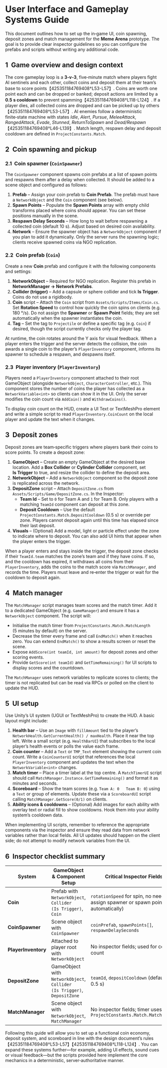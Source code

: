 # User Interface and Gameplay Systems Guide

This document outlines how to set up the in‑game UI, coin spawning, deposit zones and match management for the **Meme Arena** prototype.  The goal is to provide clear inspector guidelines so you can configure the prefabs and scripts without writing any additional code.

## 1  Game overview and design context

The core gameplay loop is a **3‑v‑3**, five‑minute match where players fight AI sentinels and each other, collect coins and deposit them at their team’s base to score points【425351184769408†L53-L57】.  Coins are worth one point each and can be dropped or banked; deposit actions are limited by a **0.5 s cooldown** to prevent spamming【425351184769408†L118-L124】.  If a player dies, all collected coins are dropped and can be picked up by others【425351184769408†L53-L57】.  AI enemies follow a deterministic finite‑state machine with states *Idle*, *Alert*, *Pursue*, *MeleeAttack*, *RangedAttack*, *Evade*, *Stunned*, *ReturnToSpawn* and *Dead/Respawn*【425351184769408†L46-L139】.  Match length, respawn delay and deposit cooldown are defined in `ProjectConstants.Match`.

## 2  Coin spawning and pickup

### 2.1  Coin spawner (`CoinSpawner`)

The `CoinSpawner` component spawns coin prefabs at a list of spawn points and respawns them after a delay when collected.  It should be added to a scene object and configured as follows:

1. **Prefab** – Assign your coin prefab to **Coin Prefab**.  The prefab must have a `NetworkObject` and the `Coin` component (see below).
2. **Spawn Points** – Populate the **Spawn Points** array with empty child transforms placed where coins should appear.  You can set these positions manually in the scene.
3. **Respawn Delay Seconds** – How long to wait before respawning a collected coin (default 10 s).  Adjust based on desired coin availability.
4. **Network** – Ensure the spawner object has a `NetworkObject` component if you plan to add it dynamically.  Only the server runs the spawning logic; clients receive spawned coins via NGO replication.

### 2.2  Coin prefab (`Coin`)

Create a new **Coin** prefab and configure it with the following components and settings:

1. **NetworkObject** – Required for NGO replication.  Register this prefab in **NetworkManager → Network Prefabs**.
2. **Collider (trigger)** – Add a capsule or sphere collider and tick **Is Trigger**.  Coins do not use a rigidbody.
3. **Coin** script – Attach the `Coin` script from `Assets/Scripts/Items/Coin.cs`.  Set **Rotation Speed** to control how quickly the coin spins on clients (e.g. 180 °/s).  Do not assign the **Spawner** or **Spawn Point** fields; they are set automatically when the spawner instantiates the coin.
4. **Tag** – Set the tag to `Projectile` or define a specific tag (e.g. `Coin`) if desired, though the script currently checks only the player tag.

At runtime, the coin rotates around the Y axis for visual feedback.  When a player enters the trigger and the server detects the collision, the coin awards a single coin to the player’s `PlayerInventory` component, informs its spawner to schedule a respawn, and despawns itself.

### 2.3  Player inventory (`PlayerInventory`)

Players need a `PlayerInventory` component attached to their root GameObject (alongside `NetworkObject`, `CharacterController`, etc.).  This component stores the number of coins the player has collected as a `NetworkVariable<int>` so clients can show it in the UI.  Only the server modifies the coin count via `AddCoin()` and `WithdrawCoins()`.

To display coin count on the HUD, create a UI Text or TextMeshPro element and write a simple script to read `PlayerInventory.CoinCount` on the local player and update the text when it changes.

## 3  Deposit zones

Deposit zones are team‑specific triggers where players bank their coins to score points.  To create a deposit zone:

1. **GameObject** – Create an empty GameObject at the desired base location.  Add a **Box Collider** or **Cylinder Collider** component, set **Is Trigger** to true, and resize the collider to define the deposit area.
2. **NetworkObject** – Add a `NetworkObject` component so the deposit zone is replicated across the network.
3. **DepositZone** script – Attach `DepositZone.cs` from `Assets/Scripts/Game/DepositZone.cs`.  In the Inspector:
   * **Team Id** – Set to `0` for Team A and `1` for Team B.  Only players with a matching `TeamId` component can deposit at this zone.
   * **Deposit Cooldown** – Use the default `ProjectConstants.Match.DepositCooldown` (0.5 s) or override per zone.  Players cannot deposit again until this time has elapsed since their last deposit.
4. **Visuals** – (Optional) Add a model, light or particle effect under the zone to indicate where to deposit.  You can also add UI hints that appear when the player enters the trigger.

When a player enters and stays inside the trigger, the deposit zone checks if their `TeamId.team` matches the zone’s team and if they have coins.  If so, and the cooldown has expired, it withdraws all coins from their `PlayerInventory`, adds the coins to the match score via `MatchManager`, and records the time.  Players must leave and re‑enter the trigger or wait for the cooldown to deposit again.

## 4  Match manager

The `MatchManager` script manages team scores and the match timer.  Add it to a dedicated GameObject (e.g. `GameManager`) and ensure it has a `NetworkObject` component.  The script will:

* Initialise the match timer from `ProjectConstants.Match.MatchLength` (5 minutes by default) on the server.
* Decrease the timer every frame and call `EndMatch()` when it reaches zero.  You can extend `EndMatch()` to show a results screen or reset the scene.
* Expose `AddScore(int teamId, int amount)` for deposit zones and other scoring events.
* Provide `GetScore(int teamId)` and `GetTimeRemaining()` for UI scripts to display scores and the countdown.

The `MatchManager` uses network variables to replicate scores to clients; the timer is not replicated but can be read via RPCs or polled on the client to update the HUD.

## 5  UI setup

Use Unity’s UI system (UGUI or TextMeshPro) to create the HUD.  A basic layout might include:

1. **Health bar** – Use an `Image` with `fillAmount` tied to the player’s `NetworkHealth.GetCurrentHealth() / maxHealth`.  Place it near the top left.  Write a small script (e.g. `HealthBarUI`) that subscribes to the local player’s health events or polls the value each frame.
2. **Coin counter** – Add a `Text` or `TMP_Text` element showing the current coin count.  Write a `CoinCounterUI` script that references the local `PlayerInventory` component and updates the text when the `NetworkVariable<int>` changes.
3. **Match timer** – Place a timer label at the top centre.  A `MatchTimerUI` script should call `MatchManager.Instance.GetTimeRemaining()` and format it as minutes and seconds.
4. **Scoreboard** – Show the team scores (e.g. `Team A: 0   Team B: 0`) using a `Text` or group of elements.  Update these via a `ScoreboardUI` script calling `MatchManager.GetScore(0/1)` on clients.
5. **Ability icons & cooldowns** – (Optional) Add images for each ability with overlay text or radial fill to show cooldowns.  Hook them into your ability system’s cooldown data.

When implementing UI scripts, remember to reference the appropriate components via the inspector and ensure they read data from network variables rather than local fields.  All UI updates should happen on the client side; do not attempt to modify network variables from the UI.

## 6  Inspector checklist summary

| System | GameObject & Component Setup | Critical Inspector Fields |
|-------|--------------------------------|-------------------------|
| **Coin** | Prefab with `NetworkObject`, `Collider (Is Trigger)`, `Coin` | `rotationSpeed` for spin, no need to assign spawner or spawn point (set automatically) |
| **CoinSpawner** | Scene object with `CoinSpawner` | `coinPrefab`, `spawnPoints[]`, `respawnDelaySeconds` |
| **PlayerInventory** | Attached to player root with `NetworkObject` | No inspector fields; used for coin count |
| **DepositZone** | GameObject with `NetworkObject`, `Collider (Is Trigger)`, `DepositZone` | `teamId`, `depositCooldown` (default 0.5 s) |
| **MatchManager** | Scene object with `NetworkObject`, `MatchManager` | No inspector fields; timer uses `ProjectConstants.Match.MatchLength` |

Following this guide will allow you to set up a functional coin economy, deposit system, and scoreboard in line with the design document’s rules【425351184769408†L53-L57】【425351184769408†L118-L124】.  You can expand these systems further—for example, adding UI effects, sound cues or visual feedback—but the scripts provided here implement the core mechanics in a deterministic, server‑authoritative manner.